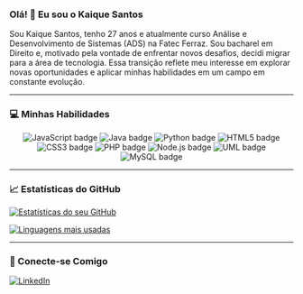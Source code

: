 ### Olá! 👋 Eu sou o Kaique Santos

Sou Kaique Santos, tenho 27 anos e atualmente curso Análise e Desenvolvimento de Sistemas (ADS) na Fatec Ferraz. Sou bacharel em Direito e, motivado pela vontade de enfrentar novos desafios, decidi migrar para a área de tecnologia. Essa transição reflete meu interesse em explorar novas oportunidades e aplicar minhas habilidades em um campo em constante evolução.

---

### 💻 Minhas Habilidades

<div align="center">
  <img src="https://img.shields.io/badge/JavaScript-F7DF1E?style=for-the-badge&logo=javascript&logoColor=black" alt="JavaScript badge">
  <img src="https://img.shields.io/badge/Java-ED8B00?style=for-the-badge&logo=openjdk&logoColor=white" alt="Java badge">
  <img src="https://img.shields.io/badge/Python-3776AB?style=for-the-badge&logo=python&logoColor=white" alt="Python badge">
  <img src="https://img.shields.io/badge/HTML5-E34F26?style=for-the-badge&logo=html5&logoColor=white" alt="HTML5 badge">
  <img src="https://img.shields.io/badge/CSS3-1572B6?style=for-the-badge&logo=css3&logoColor=white" alt="CSS3 badge">
  <img src="https://img.shields.io/badge/PHP-777BB4?style=for-the-badge&logo=php&logoColor=white" alt="PHP badge">
  <img src="https://img.shields.io/badge/Node.js-339933?style=for-the-badge&logo=node.js&logoColor=white" alt="Node.js badge">
  <img src="https://img.shields.io/badge/UML-123456?style=for-the-badge&logo=uml&logoColor=white" alt="UML badge">
  <img src="https://img.shields.io/badge/MySQL-4479A1?style=for-the-badge&logo=mysql&logoColor=white" alt="MySQL badge">
</div>

---

### 📈 Estatísticas do GitHub

[![Estatísticas do seu GitHub](https://github-readme-stats.vercel.app/api?username=KaiqueH97&show_icons=true&theme=dark)](https://github.com//KaiqueH97/github-readme-stats)

[![Linguagens mais usadas](https://github-readme-stats.vercel.app/api/top-langs/?username=KaiqueH97&layout=compact&theme=dark)](https://github.com//KaiqueH97/github-readme-stats)

---

### 📧 Conecte-se Comigo

[![LinkedIn](https://img.shields.io/badge/LinkedIn-0A66C2?style=for-the-badge&logo=linkedin&logoColor=white)](https://www.linkedin.com/in/kaiquehsfs/)
